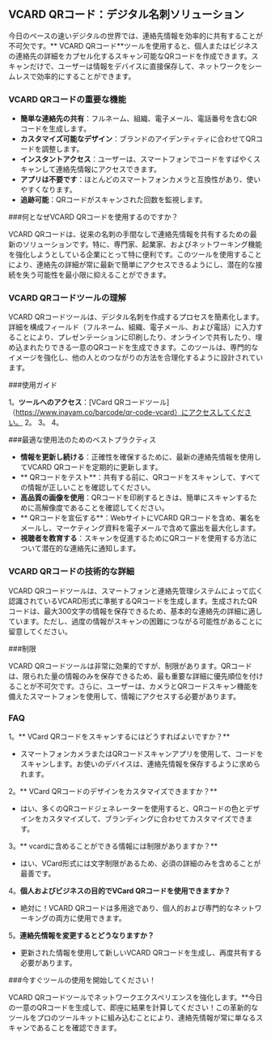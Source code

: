## VCARD QRコード：デジタル名刺ソリューション

今日のペースの速いデジタルの世界では、連絡先情報を効率的に共有することが不可欠です。** VCARD QRコード**ツールを使用すると、個人またはビジネスの連絡先の詳細をカプセル化するスキャン可能なQRコードを作成できます。スキャンだけで、ユーザーは情報をデバイスに直接保存して、ネットワークをシームレスで効率的にすることができます。

### VCARD QRコードの重要な機能

-  **簡単な連絡先の共有**：フルネーム、組織、電子メール、電話番号を含むQRコードを生成します。
-  **カスタマイズ可能なデザイン**：ブランドのアイデンティティに合わせてQRコードを調整します。
-  **インスタントアクセス**：ユーザーは、スマートフォンでコードをすばやくスキャンして連絡先情報にアクセスできます。
-  **アプリは不要です**：ほとんどのスマートフォンカメラと互換性があり、使いやすくなります。
-  **追跡可能**：QRコードがスキャンされた回数を監視します。

###何となぜVCARD QRコードを使用するのですか？

VCARD QRコードは、従来の名刺の手間なしで連絡先情報を共有するための最新のソリューションです。特に、専門家、起業家、およびネットワーキング機能を強化しようとしている企業にとって特に便利です。このツールを使用することにより、連絡先の詳細が常に最新で簡単にアクセスできるようにし、潜在的な接続を失う可能性を最小限に抑えることができます。

### VCARD QRコードツールの理解

VCARD QRコードツールは、デジタル名刺を作成するプロセスを簡素化します。詳細を構成フィールド（フルネーム、組織、電子メール、および電話）に入力することにより、プレゼンテーションに印刷したり、オンラインで共有したり、埋め込まれたりできる一意のQRコードを生成できます。このツールは、専門的なイメージを強化し、他の人とのつながりの方法を合理化するように設計されています。

###使用ガイド

1。**ツールへのアクセス**：[VCard QRコードツール]（https://www.inayam.co/barcode/qr-code-vcard）にアクセスしてください。
2。
3。
4。

###最適な使用法のためのベストプラクティス

-  **情報を更新し続ける**：正確性を確保するために、最新の連絡先情報を使用してVCARD QRコードを定期的に更新します。
-  ** QRコードをテスト**：共有する前に、QRコードをスキャンして、すべての情報が正しいことを確認してください。
-  **高品質の画像を使用**：QRコードを印刷するときは、簡単にスキャンするために高解像度であることを確認してください。
-  ** QRコードを宣伝する**：WebサイトにVCARD QRコードを含め、署名をメールし、マーケティング資料を電子メールで含めて露出を最大化します。
-  **視聴者を教育する**：スキャンを促進するためにQRコードを使用する方法について潜在的な連絡先に通知します。

### VCARD QRコードの技術的な詳細

VCARD QRコードツールは、スマートフォンと連絡先管理システムによって広く認識されているVCARD形式に準拠するQRコードを生成します。生成されたQRコードは、最大300文字の情報を保存できるため、基本的な連絡先の詳細に適しています。ただし、過度の情報がスキャンの困難につながる可能性があることに留意してください。

###制限

VCARD QRコードツールは非常に効果的ですが、制限があります。QRコードは、限られた量の情報のみを保存できるため、最も重要な詳細に優先順位を付けることが不可欠です。さらに、ユーザーは、カメラとQRコードスキャン機能を備えたスマートフォンを使用して、情報にアクセスする必要があります。

### FAQ

1。** VCard QRコードをスキャンするにはどうすればよいですか？**
- スマートフォンカメラまたはQRコードスキャンアプリを使用して、コードをスキャンします。お使いのデバイスは、連絡先情報を保存するように求められます。

2。** VCard QRコードのデザインをカスタマイズできますか？**
- はい、多くのQRコードジェネレーターを使用すると、QRコードの色とデザインをカスタマイズして、ブランディングに合わせてカスタマイズできます。

3。** vcardに含めることができる情報には制限がありますか？**
- はい、VCard形式には文字制限があるため、必須の詳細のみを含めることが最善です。

4。**個人およびビジネスの目的でVCard QRコードを使用できますか？**
- 絶対に！VCARD QRコードは多用途であり、個人的および専門的なネットワーキングの両方に使用できます。

5。**連絡先情報を変更するとどうなりますか？**
- 更新された情報を使用して新しいVCARD QRコードを生成し、再度共有する必要があります。

###今すぐツールの使用を開始してください！

VCARD QRコードツールでネットワークエクスペリエンスを強化します。**今日の一意のQRコードを生成して、即座に結果を計算してください！この革新的なツールをプロのツールキットに組み込むことにより、連絡先情報が常に単なるスキャンであることを確認できます。